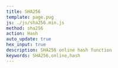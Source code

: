```yaml
---
title: SHA256
template: page.pug
js: ./js/sha256.min.js
method: sha256
action: Hash
auto_update: true
hex_input: true
description: SHA256 online hash function
keywords: SHA256,online,hash
---
```

